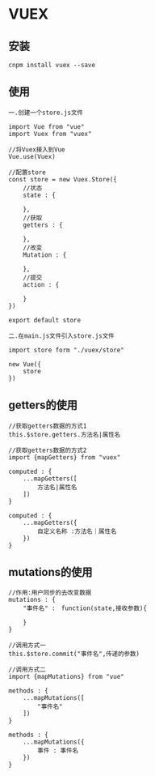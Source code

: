 # VUEX
## 安装
	cnpm install vuex --save
## 使用
	一.创建一个store.js文件
	
	import Vue from "vue"
	import Vuex from "vuex"
	
	//将Vuex接入到Vue
	Vue.use(Vuex)
	
	//配置store
	const store = new Vuex.Store({
		//状态
		state : {
			
		},
		//获取
		getters : {
			
		},
		//改变
		Mutation : {
			
		},
		//提交
		action : {
			
		}
	})
	
	export default store
	
	二.在main.js文件引入store.js文件
	
	import store form "./vuex/store"
	
	new Vue({
		store
	})

## getters的使用

	//获取getters数据的方式1
	this.$store.getters.方法名|属性名
	
	//获取getters数据的方式2
	import {mapGetters} from "vuex"
	
	computed : {
		...mapGetters([
			方法名|属性名
		])
	}
	
	computed : {
		...mapGetters({
			自定义名称 :方法名｜属性名
		})
	}

## mutations的使用

	//作用:用户同步的去改变数据
	mutations : {
		"事件名" :　function(state,接收参数){
			
		}
	}
	
	//调用方式一
	this.$store.commit("事件名",传递的参数)
	
	//调用方式二
	import {mapMutations} from "vue"
	
	methods : {
		...mapMutations([
			"事件名"
		])
	}
	
	methods : {
		...mapMutations({
			事件 : 事件名
		})
	}